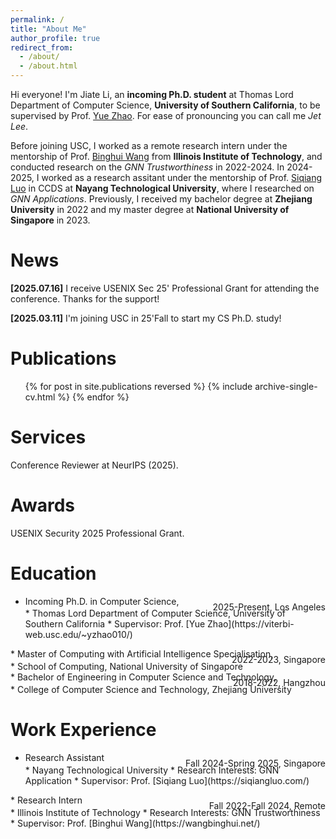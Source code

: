 ```yaml
---
permalink: /
title: "About Me"
author_profile: true
redirect_from: 
  - /about/
  - /about.html
---
```


Hi everyone! I'm Jiate Li, an **incoming Ph.D. student** at Thomas Lord Department of Computer Science, **University of Southern California**, to be supervised by Prof. [Yue Zhao](https://viterbi-web.usc.edu/~yzhao010/). For ease of pronouncing you can call me *Jet Lee*.

Before joining USC, I worked as a remote research intern under the mentorship of Prof. [Binghui Wang](https://wangbinghui.net/) from **Illinois Institute of Technology**, and conducted research on the *GNN Trustworthiness* in 2022-2024. In 2024-2025, I worked as a research assitant under the mentorship of Prof. [Siqiang Luo](https://siqiangluo.com/) in CCDS at **Nayang Technological University**, where I researched on *GNN Applications*. Previously, I received my bachelor degree at **Zhejiang University** in 2022 and my master degree at **National University of Singapore** in 2023.

News
====
**[2025.07.16]** I receive USENIX Sec 25' Professional Grant for attending the conference. Thanks for the support!

**[2025.03.11]** I'm joining USC in 25'Fall to start my CS Ph.D. study!


Publications
====
  <ul>{% for post in site.publications reversed %}
    {% include archive-single-cv.html %}
  {% endfor %}</ul>
 
Services
====
Conference Reviewer at NeurIPS (2025).

Awards
====
USENIX Security 2025 Professional Grant.


Education
====
* Incoming Ph.D. in Computer Science,
    <div style="text-align: right;line-height: 0.2"> 2025-Present, Los Angeles </div>
    * Thomas Lord Department of Computer Science, University of Southern California
    * Supervisor: Prof. [Yue Zhao](https://viterbi-web.usc.edu/~yzhao010/)
 <div style="text-align: right;line-height: 1.5"> </div>
* Master of Computing with Artificial Intelligence Specialisation,
  <div style="text-align: right;line-height: 0.2">2022-2023, Singapore </div>
    * School of Computing, National University of Singapore
 <div style="text-align: right;line-height: 1.5"> </div>
* Bachelor of Engineering in Computer Science and Technology,
  <div style="text-align: right;line-height: 0.2">2018-2022, Hangzhou</div>
    * College of Computer Science and Technology, Zhejiang University

Work Experience
====

* Research Assistant
  <div style="text-align: right;line-height: 0.2">Fall 2024-Spring 2025, Singapore</div>
  * Nayang Technological University
  * Research Interests: GNN Application
  * Supervisor: Prof. [Siqiang Luo](https://siqiangluo.com/)
 <div style="text-align: right;line-height: 1.5"> </div>
* Research Intern 
  <div style="text-align: right;line-height: 0.2">Fall 2022-Fall 2024, Remote</div>
  * Illinois Institute of Technology
  * Research Interests: GNN Trustworthiness
  * Supervisor: Prof. [Binghui Wang](https://wangbinghui.net/)
